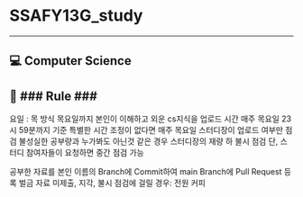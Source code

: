 # SSAFY13G_study #
----
💻  Computer Science 
----
📢 ### Rule ###
----
요일 : 목
방식
목요일까지 본인이 이해하고 외운 cs지식을 업로드
시간
매주 목요일 23시 59분까지
기준
특별한 시간 조정이 없다면 매주 목요일 스터디장이 업로드 여부만 점검
불성실한 공부량과 누가봐도 아닌것 같은 경우 스터디장의 재량 하 불시 점검
단, 스터디 참여자들이 요청하면 중간 점검 가능

공부한 자료를 본인 이름의 Branch에 Commit하여 main Branch에 Pull Request 등록
벌금
자료 미제출, 지각, 불시 점검에 걸릴 경우: 전원 커피 
